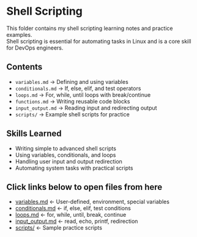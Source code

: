 # Shell Scripting

This folder contains my shell scripting learning notes and practice examples.  
Shell scripting is essential for automating tasks in Linux and is a core skill for DevOps engineers.

## Contents

- `variables.md` → Defining and using variables  
- `conditionals.md` → If, else, elif, and test operators  
- `loops.md` → For, while, until loops with break/continue  
- `functions.md` → Writing reusable code blocks  
- `input_output.md` → Reading input and redirecting output  
- `scripts/` → Example shell scripts for practice

## Skills Learned

- Writing simple to advanced shell scripts  
- Using variables, conditionals, and loops  
- Handling user input and output redirection  
- Automating system tasks with practical scripts

## Click links below to open files from here
- [variables.md](variables.md) ← User-defined, environment, special variables  
- [conditionals.md](conditionals.md) ← if, else, elif, test conditions  
- [loops.md](loops.md) ← for, while, until, break, continue    
- [input_output.md](input_output.md) ← read, echo, printf, redirection  
- [scripts/](scripts/) ← Sample practice scripts
